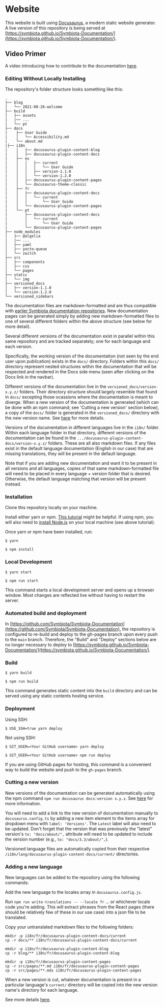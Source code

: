 # Website

This website is built using [Docusaurus](https://docusaurus.io/), a modern static website generator. A live version of this repository is being served at [https://symbiota.github.io/Symbiota-Documentation/](https://symbiota.github.io/Symbiota-Documentation/).

## Video Primer

A video introducing how to contribute to the documentation [here](https://youtu.be/MvRRAayt5Ko).

### Editing Without Locally Installing

The repository's folder structure looks something like this:

```
.
├── blog
│   └── 2021-08-26-welcome
├── build
│   ├── assets
|   |── ...
│   └── pt
├── docs
|    ├── User Guide
|    │   └── Accessibility.md
|    └── about.md
|├── i18n
|    │   ├── docusaurus-plugin-content-blog
|    │   ├── docusaurus-plugin-content-docs
|    ├── es
|    │   │   ├── current
|    │   │   │   └── User Guide
|    │   │   ├── version-1.1.0
|    │   │   └── version-1.2.0
|    │   ├── docusaurus-plugin-content-pages
|    │   └── docusaurus-theme-classic
|    ├── fr
|    │   ├── docusaurus-plugin-content-docs
|    │   │   └── current
|    │   │       └── User Guide
|    │   └── docusaurus-plugin-content-pages
|    └── pt
|        ├── docusaurus-plugin-content-docs
|        │   └── current
|        │       └── User Guide
|        └── docusaurus-plugin-content-pages
├── node_modules
│   ├── @algolia
|   |── ...
│   ├── yaml
│   ├── yocto-queue
│   └── zwitch
├── src
│   ├── components
│   ├── css
│   └── pages
├── static
│   └── img
├── versioned_docs
│   ├── version-1.1.0
│   └── version-1.2.0
└── versioned_sidebars
```

The documentation files are markdown-formatted and are thus compatible with [earlier Symbiota documentation repositories](https://github.com/BioKIC/symbiota-docs). New documentation pages can be generated simply by adding new markdown-formatted files to one of several different folders within the above structure (see below for more detail).

Several different versions of the documentation exist in parallel within this same repository and are tracked separately; one for each language and each version.

Specifically, the working version of the documentation (not seen by the end user upon publication) exists in the `docs/` directory. Folders within this `docs/` directory represent nested structures within the documentation that will be respected and rendered in the Docs side menu (seen after clicking on the Docs link in the navbar).

Different versions of the documentation live in the `versioned_docs/version-x.y.z/` folders. Their directory structure should largely resemble that found in `docs/` excepting those ocassions where the documentation is meant to diverge. When a new version of the documentation is generated (which can be done with an npm command; see 'Cutting a new version' section below), a copy of the `docs/` folder is generated in the `versioned_docs/` directory with the new version name. See [here](https://docusaurus.io/docs/versioning) for more details.

Versions of the documentation in different languages live in the `i18n/` folder. Within each language folder in that directory, different versions of the documentation can be found in the `.../docusaurus-plugin-content-docs/version-x.y.z/` folders. These are all also markdown files. If any files exist in the default language documentation (English in our case) that are missing translations, they will be present in the default language.

Note that if you are adding new documentation and want it to be present in all versions and all languages, copies of that same markdown-formatted file will need to be placed in every language + version folder that is desired. Otherwise, the default language matching that version will be present instead.

### Installation

Clone this repository locally on your machine.

Install either yarn or npm. [This tutorial](https://www.geeksforgeeks.org/how-to-download-and-install-node-js-and-npm/) might be helpful. If using npm, you will also need to [install Node.js](https://nodejs.org/en) on your local machine (see above tutorial).

Once yarn or npm have been installed, run:

```
$ yarn
```

```
$ npm install
```

### Local Development

```
$ yarn start
```

```
$ npm run start
```

This command starts a local development server and opens up a browser window. Most changes are reflected live without having to restart the server.

### Automated build and deployment

In [https://github.com/Symbiota/Symbiota-Documentation](https://github.com/Symbiota/Symbiota-Documentation), the repository is configured to re-build and deploy to the gh-pages branch upon every push to the `main` branch. Therefore, the "Build" and "Deploy" sections below are no longer necessary to deploy to [https://symbiota.github.io/Symbiota-Documentation/](https://symbiota.github.io/Symbiota-Documentation/).

### Build

```
$ yarn build
```

```
$ npm run build
```

This command generates static content into the `build` directory and can be served using any static contents hosting service.

### Deployment

Using SSH:

```
$ USE_SSH=true yarn deploy
```

Not using SSH:

```
$ GIT_USER=<Your GitHub username> yarn deploy
```

```
$ GIT_USER=<Your GitHub username> npm run deploy
```

If you are using GitHub pages for hosting, this command is a convenient way to build the website and push to the `gh-pages` branch.

### Cutting a new version

New versions of the documentation can be generated automatically using the npm command `npm run docusaurus docs:version x.y.z`. See [here](https://docusaurus.io/docs/versioning) for more information.

You will need to add a link to the new version of documentation manually to `docusaurus.config.ts` by adding a new item element to the items array for dropdown menu with `label: 'Versions'`. The `Latest` label will also need to be updated. Don't forget that the version that was previously the "latest" version's `to: "docs/about/",` attribute will need to be updated to include the version number (e.g., `to: "docs/3.3/about/",`).

Versioned language files are automatically copied from their respective `/i18n/lang/docusaurus-plugin-content-docs/current/` directories.

### Adding a new language

New languages can be added to the repository using the following commands:

Add the new language to the locales array in `docusaurus.config.js`.

Run `npm run write-translations -- --locale fr` ... or whichever locale code you're adding. This will extract phrases from the React pages (there should be relatively few of these in our use case) into a json file to be translated.

Copy your untranslated markdown files to the following folders:

```
mkdir -p i18n/fr/docusaurus-plugin-content-docs/current
cp -r docs/** i18n/fr/docusaurus-plugin-content-docs/current

mkdir -p i18n/fr/docusaurus-plugin-content-blog
cp -r blog/** i18n/fr/docusaurus-plugin-content-blog

mkdir -p i18n/fr/docusaurus-plugin-content-pages
cp -r src/pages/**.md i18n/fr/docusaurus-plugin-content-pages
cp -r src/pages/**.mdx i18n/fr/docusaurus-plugin-content-pages
```

When a new version is cut, whatever documentation is present in a particular language's `current/` directory will be copied into the new version name's directory for each language.

See more details [here](https://docusaurus.io/docs/i18n/tutorial).

